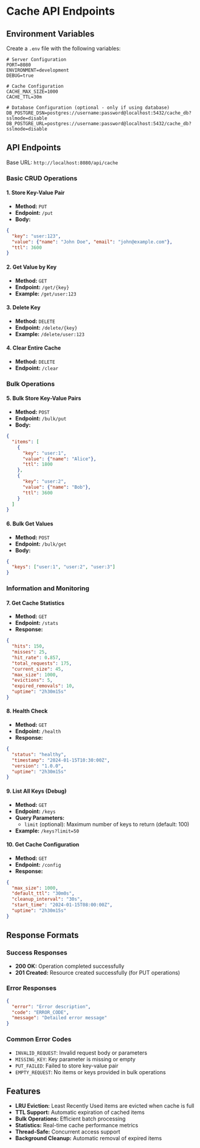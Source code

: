 # Cache API Endpoints

## Environment Variables

Create a `.env` file with the following variables:

```env
# Server Configuration
PORT=8080
ENVIRONMENT=development
DEBUG=true

# Cache Configuration
CACHE_MAX_SIZE=1000
CACHE_TTL=30m

# Database Configuration (optional - only if using database)
DB_POSTGRE_DSN=postgres://username:password@localhost:5432/cache_db?sslmode=disable
DB_POSTGRE_URL=postgres://username:password@localhost:5432/cache_db?sslmode=disable
```

## API Endpoints

Base URL: `http://localhost:8080/api/cache`

### Basic CRUD Operations

#### 1. Store Key-Value Pair
- **Method:** `PUT`
- **Endpoint:** `/put`
- **Body:**
```json
{
  "key": "user:123",
  "value": {"name": "John Doe", "email": "john@example.com"},
  "ttl": 3600
}
```

#### 2. Get Value by Key
- **Method:** `GET`
- **Endpoint:** `/get/{key}`
- **Example:** `/get/user:123`

#### 3. Delete Key
- **Method:** `DELETE`
- **Endpoint:** `/delete/{key}`
- **Example:** `/delete/user:123`

#### 4. Clear Entire Cache
- **Method:** `DELETE`
- **Endpoint:** `/clear`

### Bulk Operations

#### 5. Bulk Store Key-Value Pairs
- **Method:** `POST`
- **Endpoint:** `/bulk/put`
- **Body:**
```json
{
  "items": [
    {
      "key": "user:1",
      "value": {"name": "Alice"},
      "ttl": 1800
    },
    {
      "key": "user:2", 
      "value": {"name": "Bob"},
      "ttl": 3600
    }
  ]
}
```

#### 6. Bulk Get Values
- **Method:** `POST`
- **Endpoint:** `/bulk/get`
- **Body:**
```json
{
  "keys": ["user:1", "user:2", "user:3"]
}
```

### Information and Monitoring

#### 7. Get Cache Statistics
- **Method:** `GET`
- **Endpoint:** `/stats`
- **Response:**
```json
{
  "hits": 150,
  "misses": 25,
  "hit_rate": 0.857,
  "total_requests": 175,
  "current_size": 45,
  "max_size": 1000,
  "evictions": 5,
  "expired_removals": 10,
  "uptime": "2h30m15s"
}
```

#### 8. Health Check
- **Method:** `GET`
- **Endpoint:** `/health`
- **Response:**
```json
{
  "status": "healthy",
  "timestamp": "2024-01-15T10:30:00Z",
  "version": "1.0.0",
  "uptime": "2h30m15s"
}
```

#### 9. List All Keys (Debug)
- **Method:** `GET`
- **Endpoint:** `/keys`
- **Query Parameters:**
  - `limit` (optional): Maximum number of keys to return (default: 100)
- **Example:** `/keys?limit=50`

#### 10. Get Cache Configuration
- **Method:** `GET`
- **Endpoint:** `/config`
- **Response:**
```json
{
  "max_size": 1000,
  "default_ttl": "30m0s",
  "cleanup_interval": "30s",
  "start_time": "2024-01-15T08:00:00Z",
  "uptime": "2h30m15s"
}
```

## Response Formats

### Success Responses
- **200 OK:** Operation completed successfully
- **201 Created:** Resource created successfully (for PUT operations)

### Error Responses
```json
{
  "error": "Error description",
  "code": "ERROR_CODE",
  "message": "Detailed error message"
}
```

### Common Error Codes
- `INVALID_REQUEST`: Invalid request body or parameters
- `MISSING_KEY`: Key parameter is missing or empty
- `PUT_FAILED`: Failed to store key-value pair
- `EMPTY_REQUEST`: No items or keys provided in bulk operations

## Features

- **LRU Eviction:** Least Recently Used items are evicted when cache is full
- **TTL Support:** Automatic expiration of cached items
- **Bulk Operations:** Efficient batch processing
- **Statistics:** Real-time cache performance metrics
- **Thread-Safe:** Concurrent access support
- **Background Cleanup:** Automatic removal of expired items 